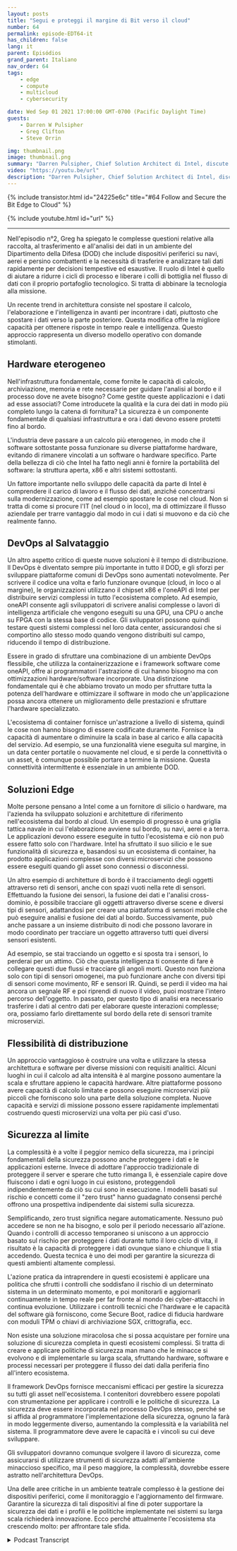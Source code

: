 ```yaml
---
layout: posts
title: "Segui e proteggi il margine di Bit verso il cloud"
number: 64
permalink: episode-EDT64-it
has_children: false
lang: it
parent: Episódios
grand_parent: Italiano
nav_order: 64
tags:
    - edge
    - compute
    - multicloud
    - cybersecurity

date: Wed Sep 01 2021 17:00:00 GMT-0700 (Pacific Daylight Time)
guests:
    - Darren W Pulsipher
    - Greg Clifton
    - Steve Orrin

img: thumbnail.png
image: thumbnail.png
summary: "Darren Pulsipher, Chief Solution Architect di Intel, discute in seguito alla puntata n. 2 con Greg Clifton, Director del Dipartimento della Difesa e dell'Intelligence di Intel, insieme a Steve Orrin, CTO per il settore federale di Intel, che mette a disposizione la sua competenza sulla sicurezza nei complessi ambienti di edge to cloud."
video: "https://youtu.be/url"
description: "Darren Pulsipher, Chief Solution Architect di Intel, discute in seguito alla puntata n. 2 con Greg Clifton, Director del Dipartimento della Difesa e dell'Intelligence di Intel, insieme a Steve Orrin, CTO per il settore federale di Intel, che mette a disposizione la sua competenza sulla sicurezza nei complessi ambienti di edge to cloud."
---
```


<div>
{% include transistor.html id="24225e6c" title="#64 Follow and Secure the Bit Edge to Cloud" %}

{% include youtube.html id="url" %}
</div>

---

Nell'episodio n°2, Greg ha spiegato le complesse questioni relative alla raccolta, al trasferimento e all'analisi dei dati in un ambiente del Dipartimento della Difesa (DOD) che include dispositivi periferici su navi, aerei e persino combattenti e la necessità di trasferire e analizzare tali dati rapidamente per decisioni tempestive ed esaustive. Il ruolo di Intel è quello di aiutare a ridurre i cicli di processo e liberare i colli di bottiglia nel flusso di dati con il proprio portafoglio tecnologico. Si tratta di abbinare la tecnologia alla missione.

Un recente trend in architettura consiste nel spostare il calcolo, l'elaborazione e l'intelligenza in avanti per incontrare i dati, piuttosto che spostare i dati verso la parte posteriore. Questa modifica offre la migliore capacità per ottenere risposte in tempo reale e intelligenza. Questo approccio rappresenta un diverso modello operativo con domande stimolanti.

## Hardware eterogeneo

Nell'infrastruttura fondamentale, come fornite le capacità di calcolo, archiviazione, memoria e rete necessarie per guidare l'analisi al bordo e il processo dove ne avete bisogno? Come gestite queste applicazioni e i dati ad esse associati? Come introducete la qualità e la cura dei dati in modo più completo lungo la catena di fornitura? La sicurezza è un componente fondamentale di qualsiasi infrastruttura e ora i dati devono essere protetti fino al bordo.

L'industria deve passare a un calcolo più eterogeneo, in modo che il software sottostante possa funzionare su diverse piattaforme hardware, evitando di rimanere vincolati a un software o hardware specifico. Parte della bellezza di ciò che Intel ha fatto negli anni è fornire la portabilità del software: la struttura aperta, x86 e altri sistemi sottostanti.

Un fattore importante nello sviluppo delle capacità da parte di Intel è comprendere il carico di lavoro e il flusso dei dati, anziché concentrarsi sulla modernizzazione, come ad esempio spostare le cose nel cloud. Non si tratta di come si procure l'IT (nel cloud o in loco), ma di ottimizzare il flusso aziendale per trarre vantaggio dal modo in cui i dati si muovono e da ciò che realmente fanno.

## DevOps al Salvataggio

Un altro aspetto critico di queste nuove soluzioni è il tempo di distribuzione. Il DevOps è diventato sempre più importante in tutto il DOD, e gli sforzi per sviluppare piattaforme comuni di DevOps sono aumentati notevolmente. Per scrivere il codice una volta e farlo funzionare ovunque (cloud, in loco o al margine), le organizzazioni utilizzano il chipset x86 e l'oneAPI di Intel per distribuire servizi complessi in tutto l'ecosistema completo. Ad esempio, oneAPI consente agli sviluppatori di scrivere analisi complesse o lavori di intelligenza artificiale che vengono eseguiti su una GPU, una CPU o anche su FPGA con la stessa base di codice. Gli sviluppatori possono quindi testare questi sistemi complessi nel loro data center, assicurandosi che si comportino allo stesso modo quando vengono distribuiti sul campo, riducendo il tempo di distribuzione.

Essere in grado di sfruttare una combinazione di un ambiente DevOps flessibile, che utilizza la containerizzazione e i framework software come oneAPI, offre ai programmatori l'astrazione di cui hanno bisogno ma con ottimizzazioni hardware/software incorporate. Una distinzione fondamentale qui è che abbiamo trovato un modo per sfruttare tutta la potenza dell'hardware e ottimizzare il software in modo che un'applicazione possa ancora ottenere un miglioramento delle prestazioni e sfruttare l'hardware specializzato.

L'ecosistema di container fornisce un'astrazione a livello di sistema, quindi le cose non hanno bisogno di essere codificate duramente. Fornisce la capacità di aumentare o diminuire la scala in base al carico e alla capacità del servizio. Ad esempio, se una funzionalità viene eseguita sul margine, in un data center portatile o nuovamente nel cloud, e si perde la connettività o un asset, è comunque possibile portare a termine la missione. Questa connettività intermittente è essenziale in un ambiente DOD.

## Soluzioni Edge

Molte persone pensano a Intel come a un fornitore di silicio o hardware, ma l'azienda ha sviluppato soluzioni e architetture di riferimento nell'ecosistema dal bordo al cloud. Un esempio di progresso è una griglia tattica navale in cui l'elaborazione avviene sul bordo, su navi, aerei e a terra. Le applicazioni devono essere eseguite in tutto l'ecosistema e ciò non può essere fatto solo con l'hardware. Intel ha sfruttato il suo silicio e le sue funzionalità di sicurezza e, basandosi su un ecosistema di container, ha prodotto applicazioni complesse con diversi microservizi che possono essere eseguiti quando gli asset sono connessi o disconnessi.

Un altro esempio di architetture di bordo è il tracciamento degli oggetti attraverso reti di sensori, anche con spazi vuoti nella rete di sensori. Effettuando la fusione dei sensori, la fusione dei dati e l'analisi cross-dominio, è possibile tracciare gli oggetti attraverso diverse scene e diversi tipi di sensori, adattandosi per creare una piattaforma di sensori mobile che può eseguire analisi e fusione dei dati al bordo. Successivamente, può anche passare a un insieme distribuito di nodi che possono lavorare in modo coordinato per tracciare un oggetto attraverso tutti quei diversi sensori esistenti.

Ad esempio, se stai tracciando un oggetto e si sposta tra i sensori, lo perderai per un attimo. Ciò che questa intelligenza ti consente di fare è collegare questi due flussi e tracciare gli angoli morti. Questo non funziona solo con tipi di sensori omogenei, ma può funzionare anche con diversi tipi di sensori come movimento, RF e sensori IR. Quindi, se perdi il video ma hai ancora un segnale RF e poi riprendi di nuovo il video, puoi mostrare l'intero percorso dell'oggetto. In passato, per questo tipo di analisi era necessario trasferire i dati al centro dati per elaborare queste interazioni complesse; ora, possiamo farlo direttamente sul bordo della rete di sensori tramite microservizi.

## Flessibilità di distribuzione

Un approccio vantaggioso è costruire una volta e utilizzare la stessa architettura e software per diverse missioni con requisiti analitici. Alcuni luoghi in cui il calcolo ad alta intensità è al margine possono aumentare la scala e sfruttare appieno le capacità hardware. Altre piattaforme possono avere capacità di calcolo limitate e possono eseguire microservizi più piccoli che forniscono solo una parte della soluzione completa. Nuove capacità e servizi di missione possono essere rapidamente implementati costruendo questi microservizi una volta per più casi d'uso.

## Sicurezza al limite

La complessità è a volte il peggior nemico della sicurezza, ma i principi fondamentali della sicurezza possono anche proteggere i dati e le applicazioni esterne. Invece di adottare l'approccio tradizionale di proteggere il server e sperare che tutto rimanga lì, è essenziale capire dove fluiscono i dati e ogni luogo in cui esistono, proteggendoli indipendentemente da ciò su cui sono in esecuzione. I modelli basati sul rischio e concetti come il "zero trust" hanno guadagnato consensi perché offrono una prospettiva indipendente dai sistemi sulla sicurezza.

Semplificando, zero trust significa negare automaticamente. Nessuno può accedere se non ne ha bisogno, e solo per il periodo necessario all'azione. Quando i controlli di accesso temporaneo si uniscono a un approccio basato sul rischio per proteggere i dati durante tutto il loro ciclo di vita, il risultato è la capacità di proteggere i dati ovunque siano e chiunque li stia accedendo. Questa tecnica è uno dei modi per garantire la sicurezza di questi ambienti altamente complessi.

L'azione pratica da intraprendere in questi ecosistemi è applicare una politica che sfrutti i controlli che soddisfano il rischio di un determinato sistema in un determinato momento, e poi monitorarli e aggiornarli continuamente in tempo reale per far fronte al mondo dei cyber-attacchi in continua evoluzione. Utilizzare i controlli tecnici che l'hardware e le capacità del software già forniscono, come Secure Boot, radice di fiducia hardware con moduli TPM o chiavi di archiviazione SGX, crittografia, ecc.

Non esiste una soluzione miracolosa che si possa acquistare per fornire una soluzione di sicurezza completa in questi ecosistemi complessi. Si tratta di creare e applicare politiche di sicurezza man mano che le minacce si evolvono e di implementarle su larga scala, sfruttando hardware, software e processi necessari per proteggere il flusso dei dati dalla periferia fino all'intero ecosistema.

Il framework DevOps fornisce meccanismi efficaci per gestire la sicurezza su tutti gli asset nell'ecosistema. I contenitori dovrebbero essere popolati con strumentazione per applicare i controlli e le politiche di sicurezza. La sicurezza deve essere incorporata nel processo DevOps stesso, perché se si affida al programmatore l'implementazione della sicurezza, ognuno la farà in modo leggermente diverso, aumentando la complessità e la variabilità nel sistema. Il programmatore deve avere le capacità e i vincoli su cui deve sviluppare.

Gli sviluppatori dovranno comunque svolgere il lavoro di sicurezza, come assicurarsi di utilizzare strumenti di sicurezza adatti all'ambiente minaccioso specifico, ma il peso maggiore, la complessità, dovrebbe essere astratto nell'architettura DevOps.

Una delle aree critiche in un ambiente teatrale complesso è la gestione dei dispositivi periferici, come il monitoraggio e l'aggiornamento del firmware. Garantire la sicurezza di tali dispositivi al fine di poter supportare la sicurezza dei dati e i profili e le politiche implementate nei sistemi su larga scala richiederà innovazione. Ecco perché attualmente l'ecosistema sta crescendo molto: per affrontare tale sfida.



<details>
<summary> Podcast Transcript </summary>

<p></p>

</details>
